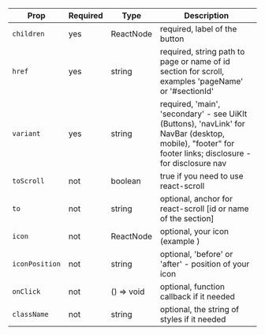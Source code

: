 | Prop | Required | Type | Description |
| --- | --- | --- | --- |
| `children` | yes | ReactNode | required, label of the button |
| `href` | yes | string | required, string path to page or name of id section for scroll, examples 'pageName' or '#sectionId' |
| `variant` | yes | string | required, 'main', 'secondary' - see UiKIt (Buttons), 'navLink' for NavBar (desktop, mobile), "footer" for footer links; disclosure - for disclosure nav |
| `toScroll` | not | boolean | true if you need to use react-scroll |
| `to` | not | string | optional, anchor for react-scroll [id or name of the section] |
| `icon` | not | ReactNode | optional, your icon (example <YourIcon/>) |
| `iconPosition` | not | string | optional, 'before' or 'after' - position of your icon |
| `onClick` | not | () => void | optional, function callback if it needed |
| `className` | not | string | optional, the string of styles if it needed |

